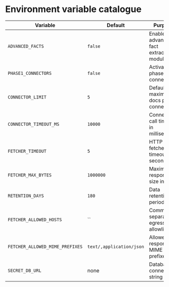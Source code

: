 # Environment variable catalogue

| Variable | Default | Purpose |
|----------|---------|---------|
| `ADVANCED_FACTS` | `false` | Enable advanced fact extraction modules |
| `PHASE1_CONNECTORS` | `false` | Activate phase one connectors |
| `CONNECTOR_LIMIT` | `5` | Default maximum docs per connector |
| `CONNECTOR_TIMEOUT_MS` | `10000` | Connector call timeout in milliseconds |
| `FETCHER_TIMEOUT` | `5` | HTTP fetcher timeout in seconds |
| `FETCHER_MAX_BYTES` | `1000000` | Maximum response size in bytes |
| `RETENTION_DAYS` | `180` | Data retention period |
| `FETCHER_ALLOWED_HOSTS` | `` | Comma separated egress allowlist |
| `FETCHER_ALLOWED_MIME_PREFIXES` | `text/,application/json` | Allowed response MIME prefixes |
| `SECRET_DB_URL` | none | Database connection string |
